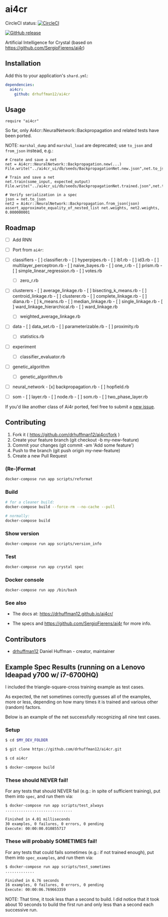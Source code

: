 # ai4cr

CircleCI status: [![CircleCI](https://circleci.com/gh/drhuffman12/ai4cr.svg?style=svg)](https://circleci.com/gh/drhuffman12/ai4cr)

[![GitHub release](https://img.shields.io/github/release/drhuffman12/ai4cr.svg)](https://GitHub.com/drhuffman12/ai4cr/releases/)

Artificial Intelligence for Crystal (based on https://github.com/SergioFierens/ai4r)

## Installation

Add this to your application's `shard.yml`:

```yaml
dependencies:
  ai4cr:
    github: drhuffman12/ai4cr
```

## Usage

```crystal
require "ai4cr"
```

So far, only Ai4cr::NeuralNetwork::Backpropagation and related tests have been ported.

NOTE: `marshal_dump` and `marshal_load` are deprecated; use `to_json` and `from_json` instead, e.g.:

```
# Create and save a net
net = Ai4cr::NeuralNetwork::Backpropagation.new(...)
File.write("../ai4cr_ui/db/seeds/BackpropagationNet.new.json",net.to_json)

# Train and save a net
net.train(some_input, expected_output)
File.write("../ai4cr_ui/db/seeds/BackpropagationNet.trained.json",net.to_json)

# Verify serialization in a spec
json = net.to_json
net2 = Ai4cr::NeuralNetwork::Backpropagation.from_json(json)
assert_approximate_equality_of_nested_list net.weights, net2.weights, 0.000000001
```

## Roadmap

- [ ]  Add RNN

- [ ]  Port from `ai4r`:
  - [ ]  classifiers
    - [ ]  classifier.rb
    - [ ]  hyperpipes.rb
    - [ ]  ib1.rb
    - [ ]  id3.rb
    - [ ]  multilayer_perceptron.rb
    - [ ]  naive_bayes.rb
    - [ ]  one_r.rb
    - [ ]  prism.rb
    - [ ]  simple_linear_regression.rb
    - [ ]  votes.rb
      - [ ]  zero_r.rb
  - [ ]  clusterers
    - [ ]  average_linkage.rb
    - [ ]  bisecting_k_means.rb
    - [ ]  centroid_linkage.rb
    - [ ]  clusterer.rb
    - [ ]  complete_linkage.rb
    - [ ]  diana.rb
    - [ ]  k_means.rb
    - [ ]  median_linkage.rb
    - [ ]  single_linkage.rb
    - [ ]  ward_linkage_hierarchical.rb
    - [ ]  ward_linkage.rb
      - [ ]  weighted_average_linkage.rb
  - [ ]  data
    - [ ]  data_set.rb
    - [ ]  parameterizable.rb
    - [ ]  proximity.rb
      - [ ]  statistics.rb
  - [ ]  experiment
      - [ ]  classifier_evaluator.rb
  - [ ]  genetic_algorithm
      - [ ]  genetic_algorithm.rb
  - [ ]  neural_network
    - [x] backpropagation.rb
    - [ ]  hopfield.rb
  - [ ]  som
    - [ ]  layer.rb
    - [ ]  node.rb
    - [ ]  som.rb
    - [ ]  two_phase_layer.rb

If you'd like another class of Ai4r ported, feel free to submit a [new issue](https://github.com/drhuffman12/ai4cr/issues/new).

## Contributing

1. Fork it ( https://github.com/drhuffman12/ai4cr/fork )
2. Create your feature branch (git checkout -b my-new-feature)
3. Commit your changes (git commit -am 'Add some feature')
4. Push to the branch (git push origin my-new-feature)
5. Create a new Pull Request

### (Re-)Format

```bash
docker-compose run app scripts/reformat
```

### Build

```bash
# for a cleaner build:
docker-compose build --force-rm --no-cache --pull

# normally:
docker-compose build
```

### Show version

```bash
docker-compose run app scripts/version_info
```

### Test

```bash
docker-compose run app crystal spec
```

### Docker console

```bash
docker-compose run app /bin/bash
```

### See also

* The docs at: https://drhuffman12.github.io/ai4cr/

* The specs and https://github.com/SergioFierens/ai4r for more info.

## Contributors

- [drhuffman12](https://github.com/drhuffman12) Daniel Huffman - creator, maintainer

## Example Spec Results (running on a Lenovo Ideapad y700 w/ i7-6700HQ)

I included the triangle-square-cross training example as test cases.

As expected, the net sometimes correctly guesses all of the examples, more or less, depending on how many times it is trained and various other (random) factors.

Below is an example of the net successfully recognizing all nine test cases.

### Setup

```bash
$ cd $MY_DEV_FOLDER

$ git clone https://github.com/drhuffman12/ai4cr.git

$ cd ai4cr

$ docker-compose build
```

### These should NEVER fail!

For any tests that should NEVER fail (e.g.: in spite of sufficient training), put them into `spec`, and run them via:

```bash
$ docker-compose run app scripts/test_always
..............................

Finished in 4.01 milliseconds
30 examples, 0 failures, 0 errors, 0 pending
Execute: 00:00:00.010855717
```

### These will probably SOMETIMES fail!

For any tests that could fails sometimes (e.g.: if not trained enough), put them into `spec_examples`, and run them via:

```bash
$ docker-compose run app scripts/test_sometimes
.............

Finished in 6.76 seconds
16 examples, 0 failures, 0 errors, 0 pending
Execute: 00:00:06.769663359
```

NOTE: That time, it took less than a second to build. I did notice that it took about 10 seconds to build the first run and only less than a second each successive run.
